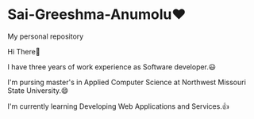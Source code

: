 # Sai-Greeshma-Anumolu:heart:
My personal repository

Hi There:wave:

I have three years of work experience as Software developer.:smiley:

I'm pursing master's in Applied Computer Science at Northwest Missouri State University.:smile:

I'm currently learning Developing Web Applications and Services.:thumbsup:
